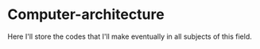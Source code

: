 # Computer-architecture
Here I'll store the codes that I'll make eventually in all subjects of this field.
